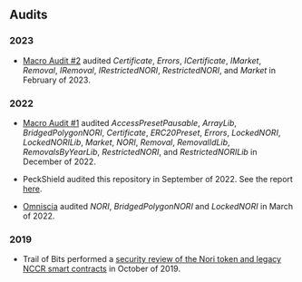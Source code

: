 ## Audits

### 2023

- [Macro Audit #2](https://library.0xmacro.com/library/audits/nori-2) audited _Certificate_, _Errors_, _ICertificate_, _IMarket_, _Removal_, _IRemoval_, _IRestrictedNORI_, _RestrictedNORI_, and _Market_ in February of 2023.

### 2022

- [Macro Audit #1](https://library.0xmacro.com/library/audits/nori-1) audited _AccessPresetPausable_, _ArrayLib_, _BridgedPolygonNORI_, _Certificate_, _ERC20Preset_, _Errors_, _LockedNORI_, _LockedNORILib_, _Market_, _NORI_, _Removal_, _RemovalIdLib_, _RemovalsByYearLib_, _RestrictedNORI_, and _RestrictedNORILib_ in December of 2022.

- PeckShield audited this repository in September of 2022. See the report [here](./PeckShield-Audit-Report-Nori-v1.0.pdf).

- [Omniscia](https://omniscia.io/nori-multiple-token-implementations/) audited _NORI_, _BridgedPolygonNORI_ and _LockedNORI_ in March of 2022.

### 2019

- Trail of Bits performed a [security review of the Nori token and legacy NCCR smart contracts](./Trail%20of%20Bits-Nori-Letter%20of%20Attestation.pdf) in October of 2019.
